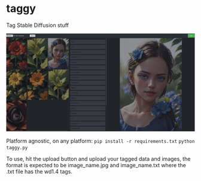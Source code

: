 # taggy
Tag Stable Diffusion stuff

![Taggy Interface](https://github.com/CoffeeVampir3/taggy/raw/20037f63328eec2581427b22a48c3d0d9cb6d4c8/taggy_interface.jpg)

Platform agnostic, on any platform:
`pip install -r requirements.txt`
`python taggy.py`

To use, hit the upload button and upload your tagged data and images, the format is expected to be image_name.jpg and image_name.txt where the .txt file has the wd1.4 tags.


